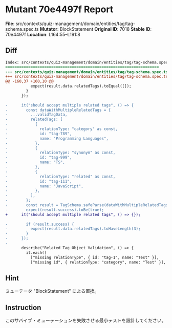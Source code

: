 # Mutant 70e4497f Report

**File**: src/contexts/quiz-management/domain/entities/tag/tag-schema.spec.ts
**Mutator**: BlockStatement
**Original ID**: 7018
**Stable ID**: 70e4497f
**Location**: L164:55–L191:8

## Diff

```diff
Index: src/contexts/quiz-management/domain/entities/tag/tag-schema.spec.ts
===================================================================
--- src/contexts/quiz-management/domain/entities/tag/tag-schema.spec.ts	original
+++ src/contexts/quiz-management/domain/entities/tag/tag-schema.spec.ts	mutated #7018
@@ -160,37 +160,10 @@
           expect(result.data.relatedTags).toEqual([]);
         }
       });
 
-      it("should accept multiple related tags", () => {
-        const dataWithMultipleRelatedTags = {
-          ...validTagData,
-          relatedTags: [
-            {
-              relationType: "category" as const,
-              id: "tag-789",
-              name: "Programming Languages",
-            },
-            {
-              relationType: "synonym" as const,
-              id: "tag-999",
-              name: "TS",
-            },
-            {
-              relationType: "related" as const,
-              id: "tag-111",
-              name: "JavaScript",
-            },
-          ],
-        };
-        const result = TagSchema.safeParse(dataWithMultipleRelatedTags);
-        expect(result.success).toBe(true);
+      it("should accept multiple related tags", () => {});
 
-        if (result.success) {
-          expect(result.data.relatedTags).toHaveLength(3);
-        }
-      });
-
       describe("Related Tag Object Validation", () => {
         it.each([
           ["missing relationType", { id: "tag-1", name: "Test" }],
           ["missing id", { relationType: "category", name: "Test" }],
```

## Hint

ミューテータ "BlockStatement" による置換。

## Instruction

このサバイブ・ミューテーションを失敗させる最小テストを設計してください。
